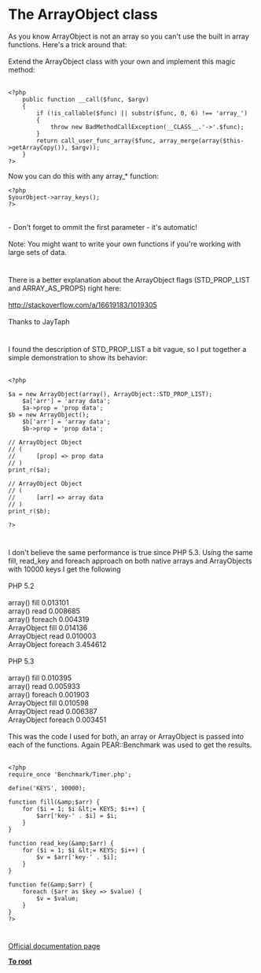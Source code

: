 # The ArrayObject class



As you know ArrayObject is not an array so you can&apos;t use the built in array functions. Here&apos;s a trick around that:<br><br>Extend the ArrayObject class with your own and implement this magic method:<br><br>

```
<?php
    public function __call($func, $argv)
    {
        if (!is_callable($func) || substr($func, 0, 6) !== 'array_')
        {
            throw new BadMethodCallException(__CLASS__.'->'.$func);
        }
        return call_user_func_array($func, array_merge(array($this->getArrayCopy()), $argv));
    }
?>
```


Now you can do this with any array_* function:


```
<?php
$yourObject->array_keys();
?>
```
<br>- Don&apos;t forget to ommit the first parameter - it&apos;s automatic!<br><br>Note: You might want to write your own functions if you&apos;re working with large sets of data.  

#

There is a better explanation about the ArrayObject flags (STD_PROP_LIST and ARRAY_AS_PROPS) right here: <br><br>http://stackoverflow.com/a/16619183/1019305<br><br>Thanks to JayTaph  

#

I found the description of STD_PROP_LIST a bit vague, so I put together a simple demonstration to show its behavior:<br><br>

```
<?php                                                     
                                                          
$a = new ArrayObject(array(), ArrayObject::STD_PROP_LIST);
    $a['arr'] = 'array data';                             
    $a->prop = 'prop data';                               
$b = new ArrayObject();                                   
    $b['arr'] = 'array data';                             
    $b->prop = 'prop data';                               
                                                          
// ArrayObject Object                                     
// (                                                      
//      [prop] => prop data                               
// )                                                      
print_r($a);                                              
                                                          
// ArrayObject Object                                     
// (                                                      
//      [arr] => array data                               
// )                                                      
print_r($b);                                              
                                                          
?>
```
  

#

I don&apos;t believe the same performance is true since PHP 5.3. Using the same fill, read_key and foreach approach on both native arrays and ArrayObjects with 10000 keys I get the following<br><br>PHP 5.2<br><br>array() fill         0.013101<br>array() read         0.008685<br>array() foreach      0.004319<br>ArrayObject fill     0.014136<br>ArrayObject read     0.010003<br>ArrayObject foreach  3.454612<br><br>PHP 5.3<br><br>array() fill         0.010395<br>array() read         0.005933<br>array() foreach      0.001903<br>ArrayObject fill     0.010598<br>ArrayObject read     0.006387<br>ArrayObject foreach  0.003451<br><br>This was the code I used for both, an array or ArrayObject is passed into each of the functions. Again PEAR::Benchmark was used to get the results.<br><br>

```
<?php
require_once 'Benchmark/Timer.php';

define('KEYS', 10000);

function fill(&amp;$arr) {
    for ($i = 1; $i &lt;= KEYS; $i++) {
        $arr['key-' . $i] = $i;
    }
}

function read_key(&amp;$arr) {
    for ($i = 1; $i &lt;= KEYS; $i++) {
        $v = $arr['key-' . $i];
    }
}

function fe(&amp;$arr) {
    foreach ($arr as $key => $value) {
        $v = $value;
    }
}
?>
```
  

#

[Official documentation page](https://www.php.net/manual/en/class.arrayobject.php)

**[To root](/README.md)**